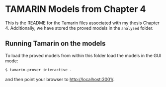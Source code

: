 TAMARIN Models from Chapter 4
=============================

This is the README for the Tamarin files associated with my thesis
Chapter 4. Additionally, we have stored the proved models in the `analysed`
folder.

Running Tamarin on the models
-----------------------------

To load the proved models from within this folder load the models in the GUI mode:
```bash
$ tamarin-prover interactive .
```
and then point your browser to [http://localhost:3001/](http://localhost:3001/).
